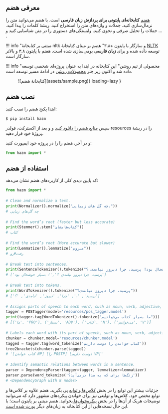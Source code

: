 ## معرفی هضم

[هضم](https://www.roshan-ai.ir/hazm) **کتابخانه‌ای پایتونی برای پردازش زبان
فارسی** است. با هضم می‌توانید متن را نرمال‌سازی کنید. جملات و واژه‌های متن را
استخراج کنید. ریشهٔ کلمات را پیدا کنید. جملات را تحلیل صرفی و نحوی کنید.
وابستگی‌های دستوری را در متن شناسایی کنید و ... .

!!! info "مبتنی بر کتابخانهٔ nltk و سازگار با پایتون +۳.۸"
هضم بر مبنای کتابخانهٔ [NLTK](https://www.nltk.org/) توسعه داده شده و برای
**زبان فارسی** بومی‌سازی شده است. هضم با پایتون ۳.۸ و بالاتر سازگار است.

!!! info "محصولی از تیم روشن"
این کتابخانه در ابتدا به عنوان پروژه‌ای شخصی توسعه داده شد و اکنون زیر چتر
[محصولات روشن](https://www.roshan-ai.ir/) در ادامهٔ مسیر توسعه است.

<figure markdown>
  ![کتابخانهٔ هضم](assets/sample.png){ loading=lazy }
  <figcaption></figcaption>
</figure>

## نصب هضم

ابتدا پکیج هضم را نصب کنید:

```console
$ pip install hazm
```

سپس [منابع هضم را دانلود
کنید](https://github.com/roshan-research/hazm/releases/download/v0.9/resources-0.9.zip) و
و بعد از اکسترکت، فولدر resources را در ریشهٔ پروژهٔ خود قرار دهید.

و در آخر، هضم را را در پروژه خود ایمپورت کنید:

```py
from hazm import *
```

## استفاده از هضم

کد پایین دیدی کلی از کاربردهای هضم نشان می‌دهد:

```py
from hazm import *

# Clean and normalize a text.
print(Normalizer().normalize("چه گل های زیبایی."))
# چه گل‌های زیبایی

# Find the word’s root (faster but less accurate)
print(Stemmer().stem("کتاب‌هایشان"))
# کتاب

# Find the word’s root (More accurate but slower)
print(Lemmatizer().lemmatize("می‌روم"))
# رفت#رو

# Break text into sentences.
print(SentenceTokenizer().tokenize("بسیار خوشحال بود! پرسید، چرا دیروز نیامدی ؟"))
# ['پرسید، چرا دیروز نیامدی ؟','! بسیار خوشحال بود']

# Break text into tokens.
print(WordTokenizer().tokenize("پرسید، چرا دیروز نیامدی؟"))
# ['پرسید', '،', 'چرا', 'دیروز', 'نیامدی', '؟']

# Assigns parts of speech to each word, such as noun, verb, adjective, etc.
tagger = POSTagger(model='resources/pos_tagger.model')
print(tagger.tag(WordTokenizer().tokenize("ما بسیار کتاب می‌خوانیم")))
# [('ما', 'PRO'), ('بسیار', 'ADV'), ('کتاب', 'N'), ('می‌خوانیم', 'V')]

# Labels each word with its part of speech, such as noun, verb, adjective, etc.
chunker = chunker.model='resources/chunker.model')
tagged = tagger.tag(word_tokenize('کتاب خواندن را دوست داریم'))
tree2brackets(chunker.parse(tagged))
# '[کتاب خواندن NP] [را POSTP] [دوست داریم VP]'

# Identify semantic relations between words in a sentence.
parser = DependencyParser(tagger=tagger, lemmatizer=lemmatizer)
parser.parse(word_tokenize('زنگ‌ها برای که به صدا درمی‌آید؟'))
# <DependencyGraph with 8 nodes>
```

جزئیات بیشترِ این توابع را در بخش [کلاس‌ها و توابع](content/modules) پی بگیرید.
هضم علاوه بر کلاس‌ها و توابع مختص خود، کلاس‌ها و توابعی نیز برای خواندن
پیکره‌های مشهور دارد که می‌توانید توضیحات هریک از آن‌ها را در بخش
[پیکره‌خوان‌ها ](content/readers)بخوانید. هضم مبتنی بر پایتون است؛ با این حال
نسخه‌هایی از این کتابخانه به زبان‌های دیگر [پورت شده است](content/in-other-languages.md).
